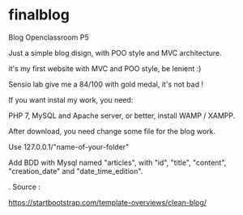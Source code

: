# finalblog
Blog Openclassroom P5

Just a simple blog disign, with POO style and MVC architecture.

it's my first website with MVC and POO style, be lenient :) 

Sensio lab give me a 84/100 with gold medal, it's not bad ! 

If you want instal my work, you need:

PHP 7, MySQL and Apache server, or better, install WAMP / XAMPP.

After download, you need change some file for the blog work.

Use 127.0.0.1/"name-of-your-folder"

Add BDD with Mysql named "articles", with "id", "title", "content", "creation_date" and "date_time_edition".

.
Source : 

https://startbootstrap.com/template-overviews/clean-blog/
